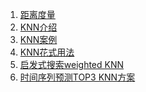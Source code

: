 
1. [距离度量](https://zhuanlan.zhihu.com/p/58819850)
2. [KNN介绍](https://zhuanlan.zhihu.com/p/61341071)
3. [KNN案例](https://zhuanlan.zhihu.com/p/61996479)
4. [KNN花式用法](https://zhuanlan.zhihu.com/p/62450795)
5. [启发式搜索weighted KNN]()
6. [时间序列预测TOP3 KNN方案]()